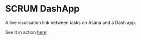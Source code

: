 # SCRUM DashApp

A live visulisation link between tasks on Asana and a Dash app.

See it in action <a href="http://jpr17.pythonanywhere.com/"> here</a>!
